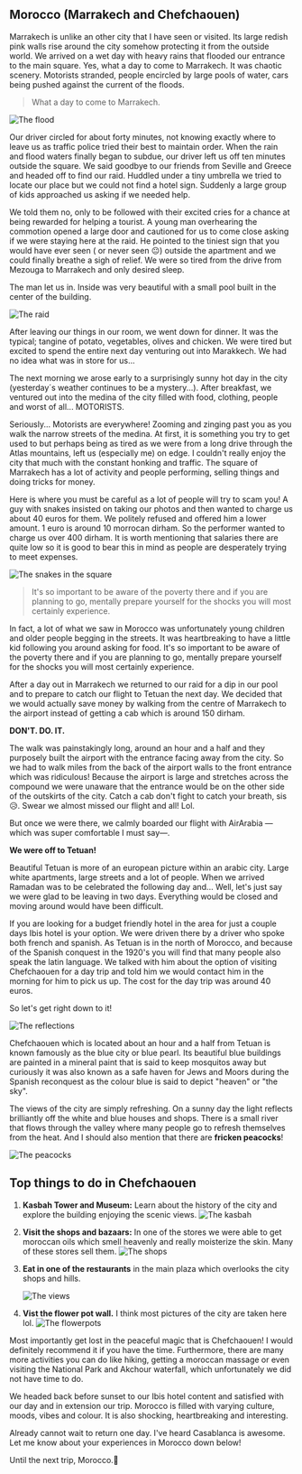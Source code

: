 ## Morocco (Marrakech and Chefchaouen)

Marrakech is unlike an other city that I have seen or visited. Its large redish pink walls rise around the city somehow protecting it from
the outside world. We arrived on a wet day with heavy rains that flooded our entrance to the main square. Yes, what a day to come to Marrakech.
It was chaotic scenery. Motorists stranded, people encircled by large pools of water, cars being pushed against the current of the floods.

> What a day to come to Marrakech.

![The flood](./img/marrakech.jpg)

Our driver circled for about forty minutes, not knowing exactly where to leave us as traffic police tried their best to maintain order. When the rain and flood waters finally began to subdue, our driver left us off ten minutes outside the square. We said goodbye to our friends from Seville and Greece and headed off to find our raid. Huddled under a tiny umbrella we tried to locate our place but we could not find a hotel sign. Suddenly a large group of kids approached us asking if we needed help.

We told them no, only to be followed with their excited cries for a chance at being rewarded for helping a tourist. A young man overhearing the commotion opened a large door and cautioned for us to come close asking if we were staying here at the raid. He pointed to the tiniest sign that you would have ever seen ( or never seen 😐) outside the apartment and we could finally breathe a sigh of relief. We were so tired from the drive from Mezouga to Marrakech and only desired sleep.

The man let us in. Inside was very beautiful with a small pool built in the center of the building.

![The raid](./img/raid.jpg)

After leaving our things in our room, we went down for dinner. It was the typical; tangine of potato, vegetables, olives and chicken. We were tired but excited to spend the entire next day venturing out into Marakkech. We had no idea what was in store for us...

The next morning we arose early to a surprisingly sunny hot day in the city (yesterday´s weather continues to be a mystery...).
After breakfast, we ventured out into the medina of the city filled with food, clothing, people and worst of all... MOTORISTS.

Seriously... Motorists are everywhere! Zooming and zinging past you as you walk the narrow streets of the medina. At first, it is something you try to get used to but perhaps being as tired as we were from a long drive through the Atlas mountains, left us (especially me) on edge. I couldn't really enjoy the city that much with the constant honking and traffic. The square of Marrakech has a lot of activity and people performing, selling things and doing tricks for money.

Here is where you must be careful as a lot of people will try to scam you! A guy with snakes insisted on taking our photos and then wanted to charge us about 40 euros for them. We politely refused and offered him a lower amount. 1 euro is around 10 morrocan dirham. So the performer wanted to charge us over 400 dirham. It is worth mentioning that salaries there are quite low so it is good to bear this in mind as people are desperately trying to meet expenses.

![The snakes in the square](./img/marsquare.jpg)

> It's so important to be aware of the poverty there and if you are planning to go, mentally prepare yourself for the shocks you will most certainly experience.

In fact, a lot of what we saw in Morocco was unfortunately young children and older people begging in the streets. It was heartbreaking to have a little kid following you around asking for food. It's so important to be aware of the poverty there and if you are planning to go, mentally prepare yourself for the shocks you will most certainly experience.

After a day out in Marrakech we returned to our raid for a dip in our pool and to prepare to catch our flight to Tetuan the next day. We decided that we would actually save money by walking from the centre of Marrakech to the airport instead of getting a cab which is around 150 dirham.

**DON'T. DO. IT.**

The walk was painstakingly long, around an hour and a half and they purposely built the airport with the entrance facing away from the city. So we had to walk miles from the back of the airport walls to the front entrance which was ridiculous! Because the airport is large and stretches across the compound we were unaware that the entrance would be on the other side of the outskirts of the city. Catch a cab don't fight to catch your breath, sis 😥. Swear we almost missed our flight and all! Lol.

But once we were there, we calmly boarded our flight with AirArabia —which was super comfortable I must say—.

**We were off to Tetuan!**

Beautiful Tetuan is more of an european picture within an arabic city. Large white apartments, large streets and a lot of people. When we arrived Ramadan was to be celebrated the following day and... Well, let's just say we were glad to be leaving in two days. Everything would be closed and moving around would have been difficult.

If you are looking for a budget friendly hotel in the area for just a couple days Ibis hotel is your option. We were driven there by a driver who spoke both french and spanish. As Tetuan is in the north of Morocco, and because of the Spanish conquest in the 1920's you will find that many people also speak the latin language. We talked with him about the option of visiting Chefchaouen for a day trip and told him we would contact him in the morning for him to pick us up. The cost for the day trip was around 40 euros.

So let's get right down to it!

![The reflections](./img/reflections.jpg)

Chefchaouen which is located about an hour and a half from Tetuan is known famously as the blue city or blue pearl. Its beautiful blue buildings are painted in a mineral paint that is said to keep mosquitos away but curiously it was also known as a safe haven for Jews and Moors during the Spanish reconquest as the colour blue is said to depict "heaven" or "the sky".

The views of the city are simply refreshing. On a sunny day the light reflects brilliantly off the white and blue houses and shops. There is a small river that flows through the valley where many people go to refresh themselves from the heat. And I should also mention that there are **fricken peacocks**!

![The peacocks](./img/riverpeacocks.jpg)

## Top things to do in Chefchaouen

1. **Kasbah Tower and Museum:** Learn about the history of the city and explore the building enjoying the scenic views.
   ![The kasbah](./img/tower.jpg)

2. **Visit the shops and bazaars:** In one of the stores we were able to get moroccan oils which smell heavenly and really moisterize the skin. Many of these stores sell them.
   ![The shops](./img/shops.jpg)

3. **Eat in one of the restaurants** in the main plaza which overlooks the city shops and hills.

   ![The views](./img/views.jpg)

4. **Vist the flower pot wall.** I think most pictures of the city are taken here lol.
   ![The flowerpots](./img/flowerpot.jpg)

Most importantly get lost in the peaceful magic that is Chefchaouen! I would definitely recommend it if you have the time. Furthermore, there are many more activities you can do like hiking, getting a moroccan massage or even visiting the National Park and Akchour waterfall, which unfortunately we did not have time to do.

We headed back before sunset to our Ibis hotel content and satisfied with our day and in extension our trip. Morocco is filled with varying culture, moods, vibes and colour. It is also shocking, heartbreaking and interesting.

Already cannot wait to return one day. I've heard Casablanca is awesome. Let me know about your experiences in Morocco down below!

Until the next trip, Morocco.💙
